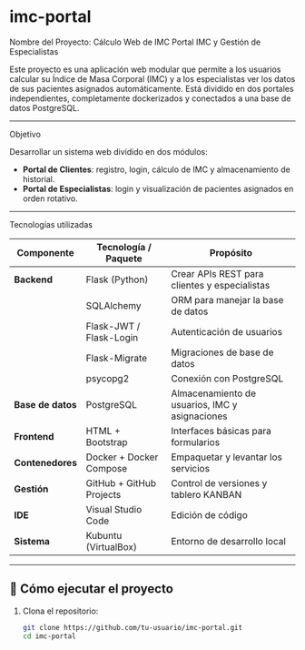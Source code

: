 # imc-portal
Nombre del Proyecto: Cálculo Web de IMC
Portal IMC y Gestión de Especialistas

Este proyecto es una aplicación web modular que permite a los usuarios calcular su Índice de Masa Corporal (IMC) y a los especialistas ver los datos de sus pacientes asignados automáticamente. Está dividido en dos portales independientes, completamente dockerizados y conectados a una base de datos PostgreSQL.

---

Objetivo

Desarrollar un sistema web dividido en dos módulos:
- **Portal de Clientes**: registro, login, cálculo de IMC y almacenamiento de historial.
- **Portal de Especialistas**: login y visualización de pacientes asignados en orden rotativo.

---

Tecnologías utilizadas

| Componente         | Tecnología / Paquete               | Propósito                                                               |
|---------------------|----------------------------------|-------------------------------------------------------|
| **Backend**          | Flask (Python)                          | Crear APIs REST para clientes y especialistas          |
|                               | SQLAlchemy                            | ORM para manejar la base de datos                       |
|                               | Flask-JWT / Flask-Login          | Autenticación de usuarios                                        |
|                               | Flask-Migrate                           | Migraciones de base de datos                                |
|                               | psycopg2                                 | Conexión con PostgreSQL                                       |
| **Base de datos**  | PostgreSQL                              | Almacenamiento de usuarios, IMC y asignaciones |
| **Frontend**          | HTML + Bootstrap  | Interfaces básicas para formularios                        |
| **Contenedores**  | Docker + Docker Compose     | Empaquetar y levantar los servicios                        |
| **Gestión**            | GitHub + GitHub Projects        | Control de versiones y tablero KANBAN                |
| **IDE**                   | Visual Studio Code                   | Edición de código                                                   |
| **Sistema**            | Kubuntu (VirtualBox)                | Entorno de desarrollo local                                    |

---

## 🚀 Cómo ejecutar el proyecto

1. Clona el repositorio:
   ```bash
   git clone https://github.com/tu-usuario/imc-portal.git
   cd imc-portal
